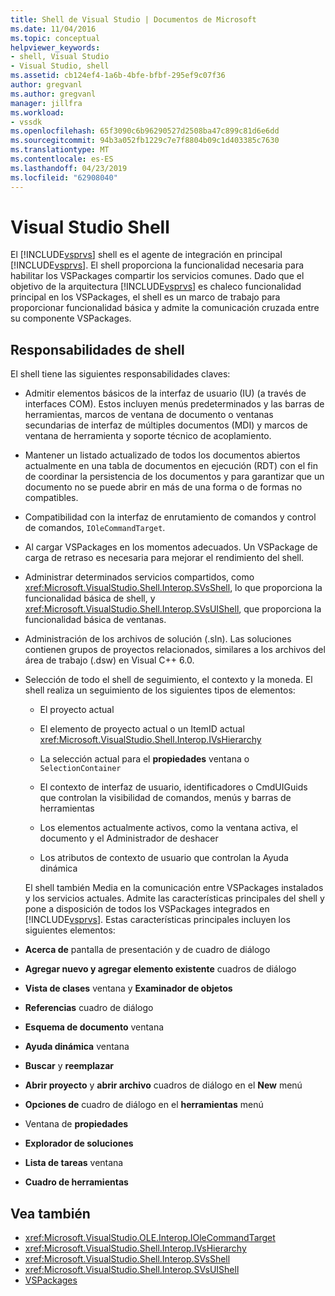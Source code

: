 ```yaml
---
title: Shell de Visual Studio | Documentos de Microsoft
ms.date: 11/04/2016
ms.topic: conceptual
helpviewer_keywords:
- shell, Visual Studio
- Visual Studio, shell
ms.assetid: cb124ef4-1a6b-4bfe-bfbf-295ef9c07f36
author: gregvanl
ms.author: gregvanl
manager: jillfra
ms.workload:
- vssdk
ms.openlocfilehash: 65f3090c6b96290527d2508ba47c899c81d6e6dd
ms.sourcegitcommit: 94b3a052fb1229c7e7f8804b09c1d403385c7630
ms.translationtype: MT
ms.contentlocale: es-ES
ms.lasthandoff: 04/23/2019
ms.locfileid: "62908040"
---
```

# <a name="visual-studio-shell"></a>Visual Studio Shell
El [!INCLUDE[vsprvs](../../code-quality/includes/vsprvs_md.md)] shell es el agente de integración en principal [!INCLUDE[vsprvs](../../code-quality/includes/vsprvs_md.md)]. El shell proporciona la funcionalidad necesaria para habilitar los VSPackages compartir los servicios comunes. Dado que el objetivo de la arquitectura [!INCLUDE[vsprvs](../../code-quality/includes/vsprvs_md.md)] es chaleco funcionalidad principal en los VSPackages, el shell es un marco de trabajo para proporcionar funcionalidad básica y admite la comunicación cruzada entre su componente VSPackages.

## <a name="shell-responsibilities"></a>Responsabilidades de shell
 El shell tiene las siguientes responsabilidades claves:

- Admitir elementos básicos de la interfaz de usuario (IU) (a través de interfaces COM). Estos incluyen menús predeterminados y las barras de herramientas, marcos de ventana de documento o ventanas secundarias de interfaz de múltiples documentos (MDI) y marcos de ventana de herramienta y soporte técnico de acoplamiento.

- Mantener un listado actualizado de todos los documentos abiertos actualmente en una tabla de documentos en ejecución (RDT) con el fin de coordinar la persistencia de los documentos y para garantizar que un documento no se puede abrir en más de una forma o de formas no compatibles.

- Compatibilidad con la interfaz de enrutamiento de comandos y control de comandos, `IOleCommandTarget`.

- Al cargar VSPackages en los momentos adecuados. Un VSPackage de carga de retraso es necesaria para mejorar el rendimiento del shell.

- Administrar determinados servicios compartidos, como <xref:Microsoft.VisualStudio.Shell.Interop.SVsShell>, lo que proporciona la funcionalidad básica de shell, y <xref:Microsoft.VisualStudio.Shell.Interop.SVsUIShell>, que proporciona la funcionalidad básica de ventanas.

- Administración de los archivos de solución (.sln). Las soluciones contienen grupos de proyectos relacionados, similares a los archivos del área de trabajo (.dsw) en Visual C++ 6.0.

- Selección de todo el shell de seguimiento, el contexto y la moneda. El shell realiza un seguimiento de los siguientes tipos de elementos:

  - El proyecto actual

  - El elemento de proyecto actual o un ItemID actual <xref:Microsoft.VisualStudio.Shell.Interop.IVsHierarchy>

  - La selección actual para el **propiedades** ventana o `SelectionContainer`

  - El contexto de interfaz de usuario, identificadores o CmdUIGuids que controlan la visibilidad de comandos, menús y barras de herramientas

  - Los elementos actualmente activos, como la ventana activa, el documento y el Administrador de deshacer

  - Los atributos de contexto de usuario que controlan la Ayuda dinámica

  El shell también Media en la comunicación entre VSPackages instalados y los servicios actuales. Admite las características principales del shell y pone a disposición de todos los VSPackages integrados en [!INCLUDE[vsprvs](../../code-quality/includes/vsprvs_md.md)]. Estas características principales incluyen los siguientes elementos:

- **Acerca de** pantalla de presentación y de cuadro de diálogo

- **Agregar nuevo y agregar elemento existente** cuadros de diálogo

- **Vista de clases** ventana y **Examinador de objetos**

- **Referencias** cuadro de diálogo

- **Esquema de documento** ventana

- **Ayuda dinámica** ventana

- **Buscar** y **reemplazar**

- **Abrir proyecto** y **abrir archivo** cuadros de diálogo en el **New** menú

- **Opciones de** cuadro de diálogo en el **herramientas** menú

- Ventana de **propiedades**

- **Explorador de soluciones**

- **Lista de tareas** ventana

- **Cuadro de herramientas**

## <a name="see-also"></a>Vea también
- <xref:Microsoft.VisualStudio.OLE.Interop.IOleCommandTarget>
- <xref:Microsoft.VisualStudio.Shell.Interop.IVsHierarchy>
- <xref:Microsoft.VisualStudio.Shell.Interop.SVsShell>
- <xref:Microsoft.VisualStudio.Shell.Interop.SVsUIShell>
- [VSPackages](../../extensibility/internals/vspackages.md)